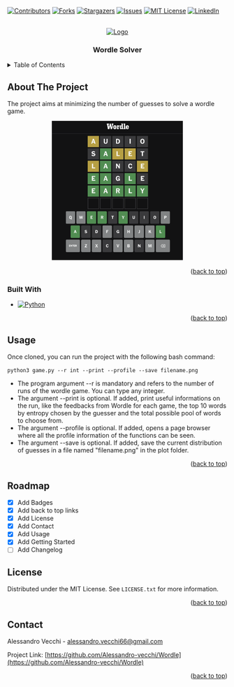 <a name="readme-top"></a>
<!-- PROJECT SHIELDS -->
<!--
*** I'm using markdown "reference style" links for readability.
*** Reference links are enclosed in brackets [ ] instead of parentheses ( ).
*** See the bottom of this document for the declaration of the reference variables
*** for contributors-url, forks-url, etc. This is an optional, concise syntax you may use.
*** https://www.markdownguide.org/basic-syntax/#reference-style-links
-->
[![Contributors][contributors-shield]][contributors-url]
[![Forks][forks-shield]][forks-url]
[![Stargazers][stars-shield]][stars-url]
[![Issues][issues-shield]][issues-url]
[![MIT License][license-shield]][license-url]
[![LinkedIn][linkedin-shield]][linkedin-url]

<!-- PROJECT LOGO -->
<br />
<div align="center">
  <a href="https://github.com/alessandro-vecchi/Wordle">
    <img src="https://assets-prd.ignimgs.com/2022/04/15/wordle-1650045194490.jpg?width=300&crop=1%3A1%2Csmart&auto=webp&dpr=2" alt="Logo" width="400">
  </a>

  <h3 align="center">Wordle Solver</h3>

  
</div>


<!-- TABLE OF CONTENTS -->
<details>
  <summary>Table of Contents</summary>
  <ol>
    <li>
      <a href="#about-the-project">About The Project</a>
      <ul>
        <li><a href="#built-with">Built With</a></li>
      </ul>
    </li>
    <li>
      <a href="#getting-started">Getting Started</a>
      <ul>
        <li><a href="#prerequisites">Prerequisites</a></li>
        <li><a href="#installation">Installation</a></li>
      </ul>
    </li>
    <li><a href="#usage">Usage</a></li>
    <li><a href="#usage">Roadmap</a></li>
    <li><a href="#license">License</a></li>
    <li><a href="#contact">Contact</a></li>
  </ol>
</details>



<!-- ABOUT THE PROJECT -->
## About The Project

The project aims at minimizing the number of guesses to solve a wordle game.

<div align="center">
  <img src="screen/game.png" alt="Wordle game" width="300">
</div>

<p align="right">(<a href="#readme-top">back to top</a>)</p>



### Built With

* [![Python][Python]][Python-url]

<p align="right">(<a href="#readme-top">back to top</a>)</p>

<!-- USAGE EXAMPLES -->
## Usage

Once cloned, you can run the project with the following bash command:

```shell
python3 game.py --r int --print --profile --save filename.png
```

- The program argument --r is mandatory and refers to the number of runs of the wordle game. You can type any integer.
- The argument --print is optional. If added, print useful informations on the run, like the feedbacks from Wordle for each game, the top 10 words by entropy chosen by the guesser and the total possible pool of words to choose from.
- The argument --profile is optional. If added, opens a page browser where all the profile information of the functions can be seen.
- The argument --save is optional. If added, save the current distribution of guesses in a file named "filename.png" in the plot folder.

<p align="right">(<a href="#readme-top">back to top</a>)</p>

<!-- ROADMAP -->
## Roadmap

- [x] Add Badges
- [x] Add back to top links
- [x] Add License 
- [x] Add Contact
- [x] Add Usage
- [x] Add Getting Started
- [ ] Add Changelog
      
<!-- LICENSE -->
## License

Distributed under the MIT License. See `LICENSE.txt` for more information.

<p align="right">(<a href="#readme-top">back to top</a>)</p>



<!-- CONTACT -->
## Contact

Alessandro Vecchi - alessandro.vecchi66@gmail.com

Project Link: [https://github.com/Alessandro-vecchi/Wordle](https://github.com/Alessandro-vecchi/Wordle)

<p align="right">(<a href="#readme-top">back to top</a>)</p>

<!-- MARKDOWN LINKS & IMAGES -->
<!-- https://www.markdownguide.org/basic-syntax/#reference-style-links 
[contributors-shield]: https://img.shields.io/github/contributors/github_username/repo_name.svg?style=for-the-badge
[contributors-url]: https://github.com/github_username/repo_name/graphs/contributors
-->
[contributors-shield]: https://img.shields.io/github/contributors/Alessandro-vecchi/Wordle.svg?style=for-the-badge
[contributors-url]: https://github.com/Alessandro-vecchi/Wordle/graphs/contributors

[forks-shield]: https://img.shields.io/github/forks/Alessandro-vecchi/Wordle.svg?style=for-the-badge
[forks-url]: https://github.com/Alessandro-vecchi/Wordle/network/members

[stars-shield]: https://img.shields.io/github/stars/Alessandro-vecchi/Wordle.svg?style=for-the-badge&logo=github&color=%23FFDD00
[stars-url]: https://github.com/Alessandro-vecchi/Wordle/stargazers

[issues-shield]: https://img.shields.io/github/issues/Alessandro-vecchi/Wordle.svg?style=for-the-badge
[issues-url]: https://github.com/Alessandro-vecchi/Wordle/issues

[license-shield]: https://img.shields.io/github/license/Alessandro-vecchi/Wordle?style=for-the-badge
[license-url]: https://github.com/Alessandro-vecchi/Wordle/blob/master/LICENSE.txt

[linkedin-shield]: https://img.shields.io/badge/-LinkedIn-black.svg?style=for-the-badge&logo=linkedin&colorB=555
[linkedin-url]: https://linkedin.com/in/alessandro-v-6711

[product-screenshot]: images/screenshot.png
[Python]: https://img.shields.io/badge/python-3670A0?style=for-the-badge&logo=python&logoColor=ffdd54
[Python-url]: https://python.org/



